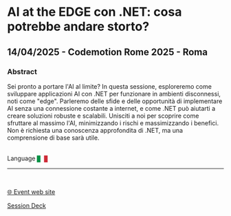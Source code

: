 # AI at the EDGE con .NET: cosa potrebbe andare storto?
## 14/04/2025 - Codemotion Rome 2025 - Roma 
### Abstract
Sei pronto a portare l'AI al limite? In questa sessione, esploreremo come sviluppare applicazioni AI con .NET per funzionare in ambienti disconnessi, noti come "edge". Parleremo delle sfide e delle opportunità di implementare AI senza una connessione costante a internet, e come .NET può aiutarti a creare soluzioni robuste e scalabili. Unisciti a noi per scoprire come sfruttare al massimo l'AI, minimizzando i rischi e massimizzando i benefici. Non è richiesta una conoscenza approfondita di .NET, ma una comprensione di base sarà utile.


<br/>
Language <img width="25" src="https://raw.githubusercontent.com/dpcons/DPCons/Dev/Resources/FlagItaly.svg" style="vertical-align:middle">
<br/>

---

<br/>
<p>
<a href="https://conferences.codemotion.com/rome2025/">🌐 Event web site</a>
</p>

<p>
<a href="https://github.com/dpcons/DPCons/blob/main/Decks/20250414-AI at the EDGE con NET.pdf"  
target="_blank">Session Deck</a>
</a>
</p>
